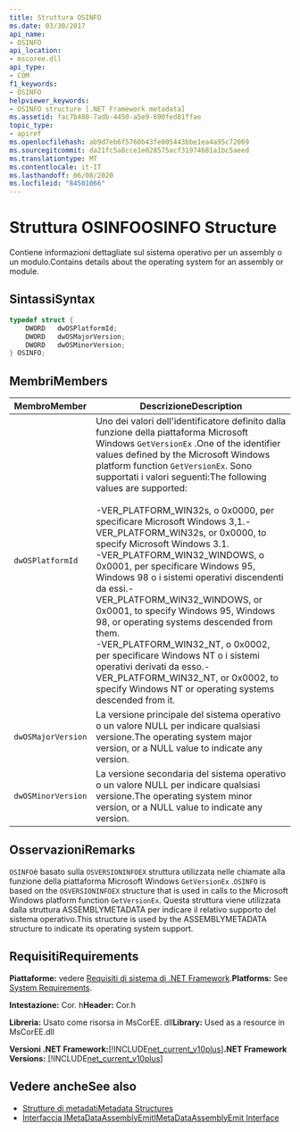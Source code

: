 ```yaml
---
title: Struttura OSINFO
ms.date: 03/30/2017
api_name:
- OSINFO
api_location:
- mscoree.dll
api_type:
- COM
f1_keywords:
- OSINFO
helpviewer_keywords:
- OSINFO structure [.NET Framework metadata]
ms.assetid: fac7b480-7adb-4450-a5e9-690fed81ffae
topic_type:
- apiref
ms.openlocfilehash: ab9d7eb6f5760b43fe805443bbe1ea4a95c72069
ms.sourcegitcommit: da21fc5a8cce1e028575acf31974681a1bc5aeed
ms.translationtype: MT
ms.contentlocale: it-IT
ms.lasthandoff: 06/08/2020
ms.locfileid: "84501066"
---
```

# <a name="osinfo-structure"></a><span data-ttu-id="5de2e-102">Struttura OSINFO</span><span class="sxs-lookup"><span data-stu-id="5de2e-102">OSINFO Structure</span></span>
<span data-ttu-id="5de2e-103">Contiene informazioni dettagliate sul sistema operativo per un assembly o un modulo.</span><span class="sxs-lookup"><span data-stu-id="5de2e-103">Contains details about the operating system for an assembly or module.</span></span>  
  
## <a name="syntax"></a><span data-ttu-id="5de2e-104">Sintassi</span><span class="sxs-lookup"><span data-stu-id="5de2e-104">Syntax</span></span>  
  
```cpp  
typedef struct {  
    DWORD   dwOSPlatformId;  
    DWORD   dwOSMajorVersion;
    DWORD   dwOSMinorVersion;
} OSINFO;  
```  
  
## <a name="members"></a><span data-ttu-id="5de2e-105">Membri</span><span class="sxs-lookup"><span data-stu-id="5de2e-105">Members</span></span>  
  
|<span data-ttu-id="5de2e-106">Membro</span><span class="sxs-lookup"><span data-stu-id="5de2e-106">Member</span></span>|<span data-ttu-id="5de2e-107">Descrizione</span><span class="sxs-lookup"><span data-stu-id="5de2e-107">Description</span></span>|  
|------------|-----------------|  
|`dwOSPlatformId`|<span data-ttu-id="5de2e-108">Uno dei valori dell'identificatore definito dalla funzione della piattaforma Microsoft Windows `GetVersionEx` .</span><span class="sxs-lookup"><span data-stu-id="5de2e-108">One of the identifier values defined by the Microsoft Windows platform function `GetVersionEx`.</span></span> <span data-ttu-id="5de2e-109">Sono supportati i valori seguenti:</span><span class="sxs-lookup"><span data-stu-id="5de2e-109">The following values are supported:</span></span><br /><br /> <span data-ttu-id="5de2e-110">-VER_PLATFORM_WIN32s, o 0x0000, per specificare Microsoft Windows 3,1.</span><span class="sxs-lookup"><span data-stu-id="5de2e-110">-   VER_PLATFORM_WIN32s, or 0x0000, to specify Microsoft Windows 3.1.</span></span><br /><span data-ttu-id="5de2e-111">-VER_PLATFORM_WIN32_WINDOWS, o 0x0001, per specificare Windows 95, Windows 98 o i sistemi operativi discendenti da essi.</span><span class="sxs-lookup"><span data-stu-id="5de2e-111">-   VER_PLATFORM_WIN32_WINDOWS, or 0x0001, to specify Windows 95, Windows 98, or operating systems descended from them.</span></span><br /><span data-ttu-id="5de2e-112">-VER_PLATFORM_WIN32_NT, o 0x0002, per specificare Windows NT o i sistemi operativi derivati da esso.</span><span class="sxs-lookup"><span data-stu-id="5de2e-112">-   VER_PLATFORM_WIN32_NT, or 0x0002, to specify Windows NT or operating systems descended from it.</span></span>|  
|`dwOSMajorVersion`|<span data-ttu-id="5de2e-113">La versione principale del sistema operativo o un valore NULL per indicare qualsiasi versione.</span><span class="sxs-lookup"><span data-stu-id="5de2e-113">The operating system major version, or a NULL value to indicate any version.</span></span>|  
|`dwOSMinorVersion`|<span data-ttu-id="5de2e-114">La versione secondaria del sistema operativo o un valore NULL per indicare qualsiasi versione.</span><span class="sxs-lookup"><span data-stu-id="5de2e-114">The operating system minor version, or a NULL value to indicate any version.</span></span>|  
  
## <a name="remarks"></a><span data-ttu-id="5de2e-115">Osservazioni</span><span class="sxs-lookup"><span data-stu-id="5de2e-115">Remarks</span></span>  
 <span data-ttu-id="5de2e-116">`OSINFO`è basato sulla `OSVERSIONINFOEX` struttura utilizzata nelle chiamate alla funzione della piattaforma Microsoft Windows `GetVersionEx` .</span><span class="sxs-lookup"><span data-stu-id="5de2e-116">`OSINFO` is based on the `OSVERSIONINFOEX` structure that is used in calls to the Microsoft Windows platform function `GetVersionEx`.</span></span> <span data-ttu-id="5de2e-117">Questa struttura viene utilizzata dalla struttura ASSEMBLYMETADATA per indicare il relativo supporto del sistema operativo.</span><span class="sxs-lookup"><span data-stu-id="5de2e-117">This structure is used by the ASSEMBLYMETADATA structure to indicate its operating system support.</span></span>  
  
## <a name="requirements"></a><span data-ttu-id="5de2e-118">Requisiti</span><span class="sxs-lookup"><span data-stu-id="5de2e-118">Requirements</span></span>  
 <span data-ttu-id="5de2e-119">**Piattaforme:** vedere [Requisiti di sistema di .NET Framework](../../get-started/system-requirements.md).</span><span class="sxs-lookup"><span data-stu-id="5de2e-119">**Platforms:** See [System Requirements](../../get-started/system-requirements.md).</span></span>  
  
 <span data-ttu-id="5de2e-120">**Intestazione:** Cor. h</span><span class="sxs-lookup"><span data-stu-id="5de2e-120">**Header:** Cor.h</span></span>  
  
 <span data-ttu-id="5de2e-121">**Libreria:** Usato come risorsa in MsCorEE. dll</span><span class="sxs-lookup"><span data-stu-id="5de2e-121">**Library:** Used as a resource in MsCorEE.dll</span></span>  
  
 <span data-ttu-id="5de2e-122">**Versioni .NET Framework:**[!INCLUDE[net_current_v10plus](../../../../includes/net-current-v10plus-md.md)]</span><span class="sxs-lookup"><span data-stu-id="5de2e-122">**.NET Framework Versions:** [!INCLUDE[net_current_v10plus](../../../../includes/net-current-v10plus-md.md)]</span></span>  
  
## <a name="see-also"></a><span data-ttu-id="5de2e-123">Vedere anche</span><span class="sxs-lookup"><span data-stu-id="5de2e-123">See also</span></span>

- [<span data-ttu-id="5de2e-124">Strutture di metadati</span><span class="sxs-lookup"><span data-stu-id="5de2e-124">Metadata Structures</span></span>](metadata-structures.md)
- [<span data-ttu-id="5de2e-125">Interfaccia IMetaDataAssemblyEmit</span><span class="sxs-lookup"><span data-stu-id="5de2e-125">IMetaDataAssemblyEmit Interface</span></span>](imetadataassemblyemit-interface.md)
